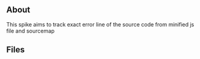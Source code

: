 ## About
This spike aims to track exact error line of the source code from minified js file and sourcemap


## Files